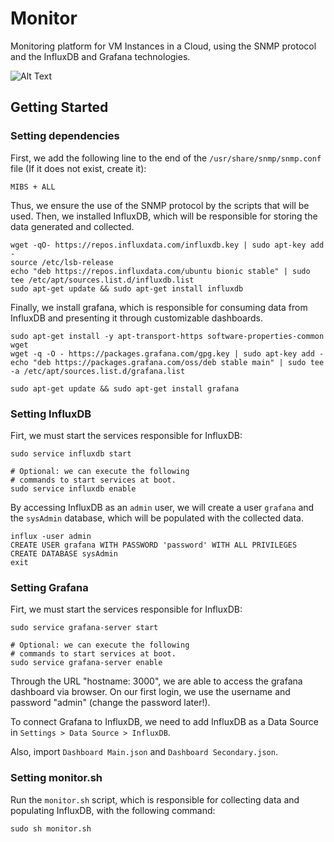 # Monitor

Monitoring platform for VM Instances in a Cloud, using the SNMP protocol and the InfluxDB and Grafana technologies.

![Alt Text](../docs/monitor.gif)

## Getting Started

### Setting dependencies

First, we add the following line to the end of the `/usr/share/snmp/snmp.conf` file (If it does not exist, create it):

```
MIBS + ALL
```
Thus, we ensure the use of the SNMP protocol by the scripts that will be used.
Then, we installed InfluxDB, which will be responsible for storing the data 
generated and collected.

```
wget -qO- https://repos.influxdata.com/influxdb.key | sudo apt-key add -
source /etc/lsb-release
echo "deb https://repos.influxdata.com/ubuntu bionic stable" | sudo tee /etc/apt/sources.list.d/influxdb.list
sudo apt-get update && sudo apt-get install influxdb
```

Finally, we install grafana, which is responsible for consuming data from InfluxDB and presenting it through customizable dashboards.

```
sudo apt-get install -y apt-transport-https software-properties-common wget
wget -q -O - https://packages.grafana.com/gpg.key | sudo apt-key add -
echo "deb https://packages.grafana.com/oss/deb stable main" | sudo tee -a /etc/apt/sources.list.d/grafana.list

sudo apt-get update && sudo apt-get install grafana
```

### Setting InfluxDB

Firt, we must start the services responsible for InfluxDB:

```
sudo service influxdb start

# Optional: we can execute the following 
# commands to start services at boot.
sudo service influxdb enable
```

By accessing InfluxDB as an `admin` user, we will create a user `grafana` and the `sysAdmin` database, which will be populated with the collected data.

```
influx -user admin
CREATE USER grafana WITH PASSWORD 'password' WITH ALL PRIVILEGES
CREATE DATABASE sysAdmin
exit
```

### Setting Grafana

Firt, we must start the services responsible for InfluxDB:

```
sudo service grafana-server start

# Optional: we can execute the following
# commands to start services at boot.
sudo service grafana-server enable
```

Through the URL "hostname: 3000", we are able to access the grafana dashboard via browser. On our first login, we use the username and password "admin" (change the password later!).

To connect Grafana to InfluxDB, we need to add InfluxDB as a Data Source in `Settings > Data Source > InfluxDB`. 

Also, import `Dashboard Main.json` and `Dashboard Secondary.json`.

### Setting monitor.sh

Run the `monitor.sh` script, which is responsible for collecting data and populating InfluxDB, with the following command:

```
sudo sh monitor.sh
```
















